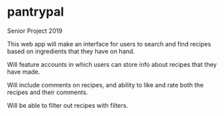 # pantrypal
Senior Project 2019

This web app will make an interface for users to search and find recipes based on
ingredients that they have on hand.

Will feature accounts in which users can store info about recipes that they have made.

Will include comments on recipes, and ability to like and rate both the recipes and their comments.

Will be able to filter out recipes with filters. 
